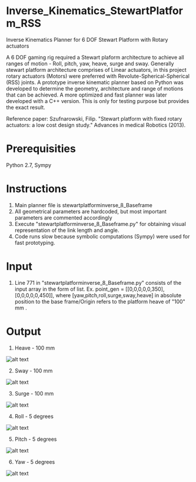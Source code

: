 # Inverse_Kinematics_StewartPlatform_RSS
 Inverse Kinematics Planner for 6 DOF Stewart Platform with Rotary actuators
 
 A 6 DOF gaming rig required a Stewart plaform architecture to achieve all ranges of motion - Roll, pitch, yaw, heave, surge and sway.
 Generally stewart platform architecture comprises of Linear actuators, in this project rotary actuators (Motors) were preferred with Revolute-Spherical-Spherical (RSS) joints. A prototype inverse kinematic planner based on Python was developed to determine the geometry, architecture and range of motions that can be achieved. A more optimized and fast planner was later developed with a C++ version. This is only for testing purpose but provides the exact result.
 
 Reference paper: Szufnarowski, Filip. "Stewart platform with fixed rotary actuators: a low cost design study." Advances in medical Robotics (2013).
 
 # Prerequisities
 
 Python 2.7, Sympy
 
 # Instructions
 
 1. Main planner file is stewartplatforminverse_8_Baseframe
 2. All geometrical parameters are hardcoded, but most important parameters are commented accordingly
 3. Execute "stewartplatforminverse_8_Baseframe.py" for obtaining visual representation of the link length and angle.
 4. Code runs slow because symbolic computations (Sympy) were used for fast prototyping. 
 
 # Input 
 
 1. Line 771 in "stewartplatforminverse_8_Baseframe.py" consists of the input array in the form of list.
 Ex. point_gen = [[0,0,0,0,0,350],[0,0,0,0,0,450]], where [yaw,pitch,roll,surge,sway,heave] in absolute position to the base frame/Origin refers to the platform heave of "100" mm .
 
 # Output
 
 1. Heave - 100 mm 
 
 ![alt text](http://url/to/img.png)
 
 2. Sway - 100 mm
 
 ![alt text](http://url/to/img.png)
 
 3. Surge - 100 mm
 
 ![alt text](http://url/to/img.png)
 
 4. Roll - 5 degrees
 
 ![alt text](http://url/to/img.png)
 
 5. Pitch - 5 degrees
 
 ![alt text](http://url/to/img.png)
 
 6. Yaw - 5 degrees
 
 ![alt text](http://url/to/img.png)
 
 
